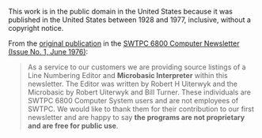 This work is in the public domain in the United States because it was published in the United States between 1928 and 1977, inclusive, without a copyright notice.

From the [original publication](https://deramp.com/swtpc.com/NewsLetter1/Editor.pdf) in the [SWTPC 6800 Computer Newsletter (Issue No. 1, June 1976)](https://deramp.com/swtpc.com/NewsLetter1/Issue1_Index.htm):

> As a service to our customers we are providing source listings of a Line Numbering Editor and **Microbasic Interpreter** within this newsletter.
> The Editor was written by Robert H Uiterwyk and the Microbasic by Robert Uiterwyk and Bill Turner.
> These individuals are SWTPC 6800 Computer System users and are not employees of SWTPC.
> We would like to thank them for their contribution to our first newsletter and are happy to say **the programs are not proprietary and are free for public use**.

